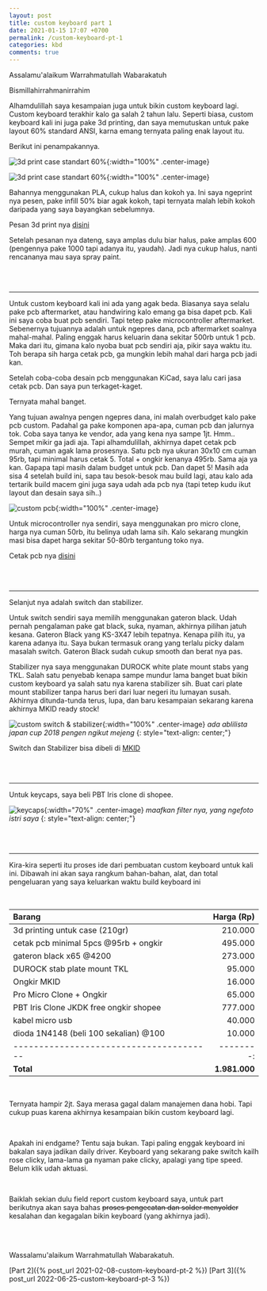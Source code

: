 ```yaml
---
layout: post
title: custom keyboard part 1
date: 2021-01-15 17:07 +0700
permalink: /custom-keyboard-pt-1
categories: kbd
comments: true
---
```

Assalamu'alaikum Warrahmatullah Wabarakatuh

Bismillahirrahmanirrahim

Alhamdulillah saya kesampaian juga untuk bikin custom keyboard lagi. Custom keyboard terakhir kalo ga salah 2 tahun lalu. Seperti biasa, custom keyboard kali ini juga pake 3d printing, dan saya memutuskan untuk pake layout 60% standard ANSI, karna emang ternyata paling enak layout itu.

Berikut ini penampakannya.

![3d print case standart 60%](/assets/img/custom-keyboard-01.jpg){:width="100%" .center-image}

![3d print case standart 60%](/assets/img/custom-keyboard-02.jpg){:width="100%" .center-image}

Bahannya menggunakan PLA, cukup halus dan kokoh ya. Ini saya ngeprint nya pesen, pake infill 50% biar agak kokoh, tapi ternyata malah lebih kokoh daripada yang saya bayangkan sebelumnya.

Pesan 3d print nya [disini][tokped-roboku]

[tokped-roboku]:https://www.tokopedia.com/roboku/jasa-cetak-3d-print-pla


Setelah pesanan nya dateng, saya amplas dulu biar halus, pake amplas 600 (pengennya pake 1000 tapi adanya itu, yaudah). Jadi nya cukup halus, nanti rencananya mau saya spray paint.

<br>
<br>

----------------------------------------------------------

Untuk custom keyboard kali ini ada yang agak beda. Biasanya saya selalu pake pcb aftermarket, atau handwiring kalo emang ga bisa dapet pcb. Kali ini saya coba buat pcb sendiri. Tapi tetep pake microcontroller aftermarket. Sebenernya tujuannya adalah untuk ngepres dana, pcb aftermarket soalnya mahal-mahal. Paling enggak harus keluarin dana sekitar 500rb untuk 1 pcb. Maka dari itu, gimana kalo nyoba buat pcb sendiri aja, pikir saya waktu itu. Toh berapa sih harga cetak pcb, ga mungkin lebih mahal dari harga pcb jadi kan.

Setelah coba-coba desain pcb menggunakan KiCad, saya lalu cari jasa cetak pcb. Dan saya pun terkaget-kaget. 

Ternyata mahal banget. 

Yang tujuan awalnya pengen ngepres dana, ini malah overbudget kalo pake pcb custom. Padahal ga pake komponen apa-apa, cuman pcb dan jalurnya tok. Coba saya tanya ke vendor, ada yang kena nya sampe 1jt. Hmm.. Sempet mikir ga jadi aja. Tapi alhamdulillah, akhirnya dapet cetak pcb murah, cuman agak lama prosesnya. Satu pcb nya ukuran 30x10 cm cuman 95rb, tapi minimal harus cetak 5. Total + ongkir kenanya 495rb. Sama aja ya kan. Gapapa tapi masih dalam budget untuk pcb. Dan dapet 5! Masih ada sisa 4 setelah build ini, sapa tau besok-besok mau build lagi, atau kalo ada tertarik build macem gini juga saya udah ada pcb nya (tapi tetep kudu ikut layout dan desain saya sih..)

![custom pcb](/assets/img/custom-pcb-01.jpg){:width="100%" .center-image}

Untuk microcontroller nya sendiri, saya menggunakan pro micro clone, harga nya cuman 50rb, itu belinya udah lama sih. Kalo sekarang mungkin masi bisa dapet harga sekitar 50-80rb tergantung toko nya.

Cetak pcb nya [disini][tokped-pcb]

[tokped-pcb]:https://www.tokopedia.com/redpower2006

<br>
<br>

-----------------------------------------------------------------

Selanjut nya adalah switch dan stabilizer.

Untuk switch sendiri saya memilih menggunakan gateron black. Udah pernah pengalaman pake gat black, suka, nyaman, akhirnya pilihan jatuh kesana. Gateron Black yang KS-3X47 lebih tepatnya. Kenapa pilih itu, ya karena adanya itu. Saya bukan termasuk orang yang terlalu picky dalam masalah switch. Gateron Black sudah cukup smooth dan berat nya pas. 

Stabilizer nya saya menggunakan DUROCK white plate mount stabs yang TKL. Salah satu penyebab kenapa sampe mundur lama banget buat bikin custom keyboard ya salah satu nya karena stabilizer sih. Buat cari plate mount stabilizer tanpa harus beri dari luar negeri itu lumayan susah. Akhirnya ditunda-tunda terus, lupa, dan baru kesampaian sekarang karena akhirnya MKID ready stock!

![custom switch & stabilizer](/assets/img/custom-switch-stabs-01.jpg){:width="100%" .center-image}
*ada ablilista japan cup 2018 pengen ngikut mejeng*
{: style="text-align: center;"}


Switch dan Stabilizer bisa dibeli di [MKID][tokped-mkid]

[tokped-mkid]:https://www.tokopedia.com/mechkeyboardsid/etalase/switch-sparepart

<br>
<br>

-------------------------------------------------------------------

Untuk keycaps, saya beli PBT Iris clone di shopee.

![keycaps](/assets/img/custom-keycaps-01.jpg){:width="70%" .center-image}
*maafkan filter nya, yang ngefoto istri saya* 
{: style="text-align: center;"}

<br>
<br>

-------------------------------------------------------------------

Kira-kira seperti itu proses ide dari pembuatan custom keyboard untuk kali ini. Dibawah ini akan saya rangkum bahan-bahan, alat, dan total pengeluaran yang saya keluarkan waktu build keyboard ini

<br>

| Barang                                  | Harga (Rp)|
| :-------------------------------------- | --------: |
| 3d printing untuk case (210gr)          | 210.000   |
| cetak pcb minimal 5pcs @95rb + ongkir   | 495.000   |
| gateron black x65 @4200                 | 273.000   |
| DUROCK stab plate mount TKL             | 95.000    |
| Ongkir MKID                             | 16.000    |
| Pro Micro Clone + Ongkir                | 65.000    |
| PBT Iris Clone JKDK free ongkir shopee  | 777.000   |
| kabel micro usb                         | 40.000    |
| dioda 1N4148 (beli 100 sekalian) @100 &nbsp;&nbsp;&nbsp;&nbsp;&nbsp;&nbsp;&nbsp;&nbsp;&nbsp;  | 10.000    |
| --------------------------------------- | --------: |
| **Total**                               | **1.981.000** |

<br>

Ternyata hampir 2jt. Saya merasa gagal dalam manajemen dana hobi. Tapi cukup puas karena akhirnya kesampaian bikin custom keyboard lagi. 

<br>

Apakah ini endgame? Tentu saja bukan. Tapi paling enggak keyboard ini bakalan saya jadikan daily driver. Keyboard yang sekarang pake switch kailh rose clicky, lama-lama ga nyaman pake clicky, apalagi yang tipe speed. Belum klik udah aktuasi.

<br>

Baiklah sekian dulu field report custom keyboard saya, untuk part berikutnya akan saya bahas ~~proses pengecatan dan solder menyolder~~ kesalahan dan kegagalan bikin keyboard (yang akhirnya jadi).

<br>
<br>

Wassalamu'alaikum Warrahmatullah Wabarakatuh.

[Part 2]({% post_url 2021-02-08-custom-keyboard-pt-2 %})
[Part 3]({% post_url 2022-06-25-custom-keyboard-pt-3 %})